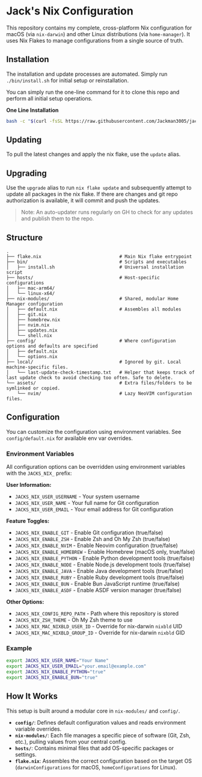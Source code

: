 # Jack's Nix Configuration

This repository contains my complete, cross-platform Nix configuration for macOS (via `nix-darwin`) and other Linux distributions (via `home-manager`). It uses Nix Flakes to manage configurations from a single source of truth.

## Installation

The installation and update processes are automated. Simply run `./bin/install.sh` for initial setup or reinstallation.

You can simply run the one-line command for it to clone this repo and perform all initial setup operations.

**One Line Installation**
```bash
bash -c "$(curl -fsSL https://raw.githubusercontent.com/Jackman3005/jacks-nix/latest/bin/install.sh)"
```

## Updating
To pull the latest changes and apply the nix flake, use the `update` alias.

## Upgrading
Use the `upgrade` alias to run `nix flake update` and subsequently attempt to update all packages in the nix flake.
If there are changes and git repo authorization is available, it will commit and push the updates.

> Note: An auto-updater runs regularly on GH to check for any updates and publish them to the repo.

## Structure
```
.
├── flake.nix                             # Main Nix flake entrypoint
├── bin/                                  # Scripts and executables
│   ├── install.sh                        # Universal installation script
├── hosts/                                # Host-specific configurations
│   ├── mac-arm64/
│   └── linux-x64/
├── nix-modules/                          # Shared, modular Home Manager configuration
│   ├── default.nix                       # Assembles all modules
│   ├── git.nix
│   ├── homebrew.nix
│   ├── nvim.nix
│   ├── updates.nix
│   └── shell.nix
├── config/                               # Where configuration options and defaults are specified
│   ├── default.nix
│   └── options.nix
├── local/                                # Ignored by git. Local machine-specific files.
│   └── last-update-check-timestamp.txt   # Helper that keeps track of last update check to avoid checking too often. Safe to delete.
└── assets/                               # Extra files/folders to be symlinked or copied.
    └── nvim/                             # Lazy NeoVIM configuration files.
```

## Configuration

You can customize the configuration using environment variables. See `config/default.nix` for available env var overrides.

### Environment Variables

All configuration options can be overridden using environment variables with the `JACKS_NIX_` prefix:

**User Information:**
- `JACKS_NIX_USER_USERNAME` - Your system username
- `JACKS_NIX_USER_NAME` - Your full name for Git configuration
- `JACKS_NIX_USER_EMAIL` - Your email address for Git configuration

**Feature Toggles:**
- `JACKS_NIX_ENABLE_GIT` - Enable Git configuration (true/false)
- `JACKS_NIX_ENABLE_ZSH` - Enable Zsh and Oh My Zsh (true/false)
- `JACKS_NIX_ENABLE_NVIM` - Enable Neovim configuration (true/false)
- `JACKS_NIX_ENABLE_HOMEBREW` - Enable Homebrew (macOS only, true/false)
- `JACKS_NIX_ENABLE_PYTHON` - Enable Python development tools (true/false)
- `JACKS_NIX_ENABLE_NODE` - Enable Node.js development tools (true/false)
- `JACKS_NIX_ENABLE_JAVA` - Enable Java development tools (true/false)
- `JACKS_NIX_ENABLE_RUBY` - Enable Ruby development tools (true/false)
- `JACKS_NIX_ENABLE_BUN` - Enable Bun JavaScript runtime (true/false)
- `JACKS_NIX_ENABLE_ASDF` - Enable ASDF version manager (true/false)

**Other Options:**
- `JACKS_NIX_CONFIG_REPO_PATH` - Path where this repository is stored
- `JACKS_NIX_ZSH_THEME` - Oh My Zsh theme to use
- `JACKS_NIX_MAC_NIXBLD_USER_ID` - Override for nix-darwin `nixbld` UID
- `JACKS_NIX_MAC_NIXBLD_GROUP_ID` - Override for nix-darwin `nixbld` GID

### Example

```bash
export JACKS_NIX_USER_NAME="Your Name"
export JACKS_NIX_USER_EMAIL="your.email@example.com"
export JACKS_NIX_ENABLE_PYTHON="true"
export JACKS_NIX_ENABLE_BUN="true"
```

## How It Works

This setup is built around a modular core in `nix-modules/` and `config/`.

- **`config/`**: Defines default configuration values and reads environment variable overrides.
- **`nix-modules/`**: Each file manages a specific piece of software (Git, Zsh, etc.), pulling values from your central config.
- **`hosts/`**: Contains minimal files that add OS-specific packages or settings.
- **`flake.nix`**: Assembles the correct configuration based on the target OS (`darwinConfigurations` for macOS, `homeConfigurations` for Linux).
